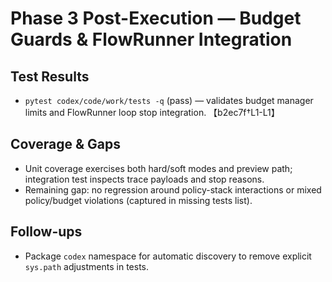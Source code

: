 # Phase 3 Post-Execution — Budget Guards & FlowRunner Integration

## Test Results
- `pytest codex/code/work/tests -q` (pass) — validates budget manager limits and FlowRunner loop stop integration. 【b2ec7f†L1-L1】

## Coverage & Gaps
- Unit coverage exercises both hard/soft modes and preview path; integration test inspects trace payloads and stop reasons.
- Remaining gap: no regression around policy-stack interactions or mixed policy/budget violations (captured in missing tests list).

## Follow-ups
- Package `codex` namespace for automatic discovery to remove explicit `sys.path` adjustments in tests.
